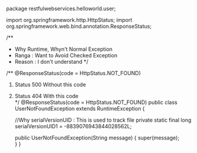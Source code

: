 package restfulwebservices.helloworld.user;

import org.springframework.http.HttpStatus;
import org.springframework.web.bind.annotation.ResponseStatus;

/**
 * Why Runtime, Whyn't Normal Exception
 * Ranga : Want to Avoid Checked Exception
 * Reason : I don't understand
 */

/**
@ResponseStatus(code = HttpStatus.NOT_FOUND)
1. Status 500 Without this code
2. Status 404 With this code  
*/
@ResponseStatus(code = HttpStatus.NOT_FOUND)
public class UserNotFoundException extends RuntimeException {
	
	 //Why serialVersionUID : This is used to track file
	private static final long serialVersionUID1 = -8839076943844028562L;
	
	
	public UserNotFoundException(String message) {
		super(message);		
	}
}
